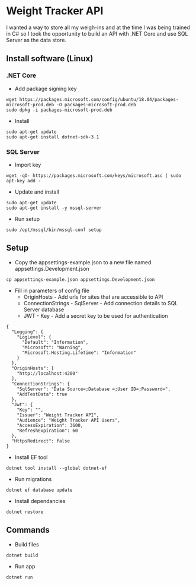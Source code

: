 # Weight Tracker API

I wanted a way to store all my weigh-ins and at the time I was being trained in C# so I took the opportunity to build an API with .NET Core and use SQL Server as the data store.

## Install software (Linux)
### .NET Core
- Add package signing key
```
wget https://packages.microsoft.com/config/ubuntu/18.04/packages-microsoft-prod.deb -O packages-microsoft-prod.deb
sudo dpkg -i packages-microsoft-prod.deb
```
- Install
```
sudo apt-get update
sudo apt-get install dotnet-sdk-3.1
```
### SQL Server 
- Import key
```
wget -qO- https://packages.microsoft.com/keys/microsoft.asc | sudo apt-key add -
```
- Update and install
```
sudo apt-get update
sudo apt-get install -y mssql-server
```
- Run setup
```
sudo /opt/mssql/bin/mssql-conf setup
```
## Setup 
- Copy the appsettings-example.json to a new file named appsettings.Development.json
```
cp appsettings-example.json appsettings.Development.json
```
- Fill in parameters of config file
  - OriginHosts - Add urls for sites that are accessible to API
  - ConnectionStrings - SqlServer - Add connection details to SQL Server database
  - JWT - Key - Add a secret key to be used for authentication
```
{
  "Logging": {
    "LogLevel": {
      "Default": "Information",
      "Microsoft": "Warning",
      "Microsoft.Hosting.Lifetime": "Information"
    }
  },
  "OriginHosts": [
    "http://localhost:4200"
  ],
  "ConnectionStrings": {
    "SqlServer": "Data Source=;Database =;User ID=;Password=",
    "AddTestData": true
  },
  "Jwt": {
    "Key": "",
    "Issuer": "Weight Tracker API",
    "Audience": "Weight Tracker API Users",
    "AccessExpiration": 3600,
    "RefreshExpiration": 60
  },
  "HttpsRedirect": false
}
```
- Install EF tool
```
dotnet tool install --global dotnet-ef
```
- Run migrations
```
dotnet ef database update
```
- Install dependancies
```
dotnet restore
```
## Commands
- Build files
```
dotnet build
```
- Run app
```
dotnet run
```
